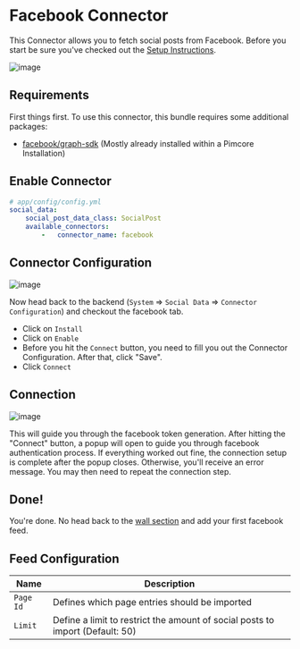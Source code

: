 # Facebook Connector

This Connector allows you to fetch social posts from Facebook. Before you start be sure you've checked out the [Setup Instructions](../00_Setup.md).

![image](https://user-images.githubusercontent.com/700119/94452916-5f51cb80-01b0-11eb-86b2-026d8b7ef6f7.png)

## Requirements
First things first. To use this connector, this bundle requires some additional packages:
- [facebook/graph-sdk](https://github.com/facebookarchive/php-graph-sdk/blob/5.x/README.md) (Mostly already installed within a Pimcore Installation)

## Enable Connector

```yaml
# app/config/config.yml
social_data:
    social_post_data_class: SocialPost
    available_connectors:
        -   connector_name: facebook
```

## Connector Configuration
![image](https://user-images.githubusercontent.com/700119/94451768-164d4780-01af-11eb-9e52-3132ea02d714.png)

Now head back to the backend (`System` => `Social Data` => `Connector Configuration`) and checkout the facebook tab.
- Click on `Install`
- Click on `Enable`
- Before you hit the `Connect` button, you need to fill you out the Connector Configuration. After that, click "Save".
- Click `Connect`
  
## Connection
![image](https://user-images.githubusercontent.com/700119/79236998-f37fde80-7e6d-11ea-8b94-7bc015f50be0.png)

This will guide you through the facebook token generation. 
After hitting the "Connect" button, a popup will open to guide you through facebook authentication process. 
If everything worked out fine, the connection setup is complete after the popup closes.
Otherwise, you'll receive an error message. You may then need to repeat the connection step.

## Done!
You're done. No head back to the [wall section](./../11_WallsAndFeeds.md) and add your first facebook feed.

## Feed Configuration

| Name | Description
|------|----------------------|
| `Page Id` | Defines which page entries should be imported |
| `Limit` | Define a limit to restrict the amount of social posts to import (Default: 50) |